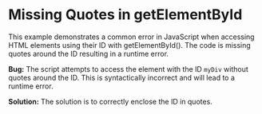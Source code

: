 # Missing Quotes in getElementById
This example demonstrates a common error in JavaScript when accessing HTML elements using their ID with getElementById().  The code is missing quotes around the ID resulting in a runtime error.

**Bug:**
The script attempts to access the element with the ID `myDiv` without quotes around the ID. This is syntactically incorrect and will lead to a runtime error.

**Solution:**
The solution is to correctly enclose the ID in quotes.
